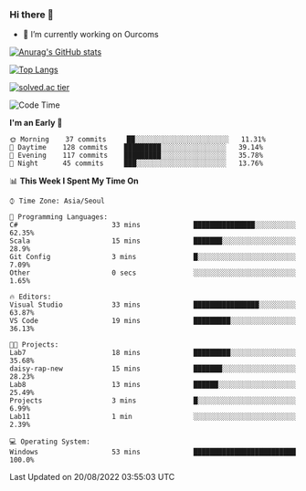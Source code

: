 ### Hi there 👋

- 🔭 I’m currently working on Ourcoms

<!--
**Rhange/Rhange** is a ✨ _special_ ✨ repository because its `README.md` (this file) appears on your GitHub profile.

Here are some ideas to get you started:

- 🌱 I’m currently learning ...
- 👯 I’m looking to collaborate on ...
- 🤔 I’m looking for help with ...
- 💬 Ask me about ...
- 📫 How to reach me: ...
- 😄 Pronouns: ...
- ⚡ Fun fact: ...
-->

[![Anurag's GitHub stats](https://github-readme-stats.vercel.app/api?username=rhange&show_icons=true&theme=gruvbox)](https://github.com/anuraghazra/github-readme-stats)

[![Top Langs](https://github-readme-stats.vercel.app/api/top-langs/?username=rhange&layout=compact&theme=gruvbox)](https://github.com/anuraghazra/github-readme-stats)

[![solved.ac tier](http://mazassumnida.wtf/api/generate_badge?boj=rhange0511)](https://solved.ac/rhange0511)

  <!--START_SECTION:waka-->
![Code Time](http://img.shields.io/badge/Code%20Time-522%20hrs%2011%20mins-blue)

**I'm an Early 🐤** 

```text
🌞 Morning    37 commits     ██░░░░░░░░░░░░░░░░░░░░░░░   11.31% 
🌆 Daytime    128 commits    █████████░░░░░░░░░░░░░░░░   39.14% 
🌃 Evening    117 commits    █████████░░░░░░░░░░░░░░░░   35.78% 
🌙 Night      45 commits     ███░░░░░░░░░░░░░░░░░░░░░░   13.76%

```


📊 **This Week I Spent My Time On** 

```text
⌚︎ Time Zone: Asia/Seoul

💬 Programming Languages: 
C#                       33 mins             ███████████████░░░░░░░░░░   62.35% 
Scala                    15 mins             ███████░░░░░░░░░░░░░░░░░░   28.9% 
Git Config               3 mins              █░░░░░░░░░░░░░░░░░░░░░░░░   7.09% 
Other                    0 secs              ░░░░░░░░░░░░░░░░░░░░░░░░░   1.65%

🔥 Editors: 
Visual Studio            33 mins             ████████████████░░░░░░░░░   63.87% 
VS Code                  19 mins             █████████░░░░░░░░░░░░░░░░   36.13%

🐱‍💻 Projects: 
Lab7                     18 mins             █████████░░░░░░░░░░░░░░░░   35.68% 
daisy-rap-new            15 mins             ███████░░░░░░░░░░░░░░░░░░   28.23% 
Lab8                     13 mins             ██████░░░░░░░░░░░░░░░░░░░   25.49% 
Projects                 3 mins              █░░░░░░░░░░░░░░░░░░░░░░░░   6.99% 
Lab11                    1 min               ░░░░░░░░░░░░░░░░░░░░░░░░░   2.39%

💻 Operating System: 
Windows                  53 mins             █████████████████████████   100.0%

```


 Last Updated on 20/08/2022 03:55:03 UTC
<!--END_SECTION:waka-->
